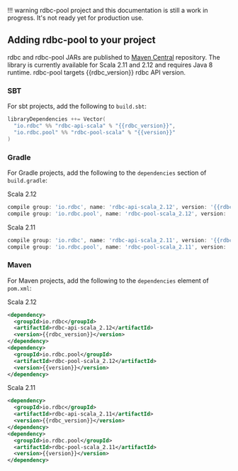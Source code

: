<!---
 ! Copyright 2016-2017 rdbc contributors
 !
 ! Licensed under the Apache License, Version 2.0 (the "License");
 ! you may not use this file except in compliance with the License.
 ! You may obtain a copy of the License at
 !
 !     http://www.apache.org/licenses/LICENSE-2.0
 !
 ! Unless required by applicable law or agreed to in writing, software
 ! distributed under the License is distributed on an "AS IS" BASIS,
 ! WITHOUT WARRANTIES OR CONDITIONS OF ANY KIND, either express or implied.
 ! See the License for the specific language governing permissions and
 ! limitations under the License. 
 -->
!!! warning
    rdbc-pool project and this documentation is still a work in progress.
    It's not ready yet for production use.

## Adding rdbc-pool to your project

rdbc and rdbc-pool JARs are published to
[Maven Central](https://search.maven.org/#search%7Cga%7C1%7Cg%3A%22io.rdbc.pool%22)
repository. The library is currently available for Scala 2.11 and 2.12 and requires
Java 8 runtime. rdbc-pool targets {{rdbc_version}} rdbc API version.

### SBT
For sbt projects, add the following to `build.sbt`:
```scala
libraryDependencies ++= Vector(
  "io.rdbc" %% "rdbc-api-scala" % "{{rdbc_version}}",
  "io.rdbc.pool" %% "rdbc-pool-scala" % "{{version}}"
)
```

### Gradle
For Gradle projects, add the following to the `dependencies` section of `build.gradle`:

Scala 2.12
```groovy
compile group: 'io.rdbc', name: 'rdbc-api-scala_2.12', version: '{{rdbc_version}}'
compile group: 'io.rdbc.pool', name: 'rdbc-pool-scala_2.12', version: '{{version}}'
```

Scala 2.11
```groovy
compile group: 'io.rdbc', name: 'rdbc-api-scala_2.11', version: '{{rdbc_version}}'
compile group: 'io.rdbc.pool', name: 'rdbc-pool-scala_2.11', version: '{{version}}'
```

### Maven
For Maven projects, add the following to the `dependencies` element of `pom.xml`:

Scala 2.12
```xml
<dependency>
  <groupId>io.rdbc</groupId>
  <artifactId>rdbc-api-scala_2.12</artifactId>
  <version>{{rdbc_version}}</version>
</dependency>
<dependency>
  <groupId>io.rdbc.pool</groupId>
  <artifactId>rdbc-pool-scala_2.12</artifactId>
  <version>{{version}}</version>
</dependency>
```

Scala 2.11
```xml
<dependency>
  <groupId>io.rdbc</groupId>
  <artifactId>rdbc-api-scala_2.11</artifactId>
  <version>{{rdbc_version}}</version>
</dependency>
<dependency>
  <groupId>io.rdbc.pool</groupId>
  <artifactId>rdbc-pool-scala_2.11</artifactId>
  <version>{{version}}</version>
</dependency>
```
